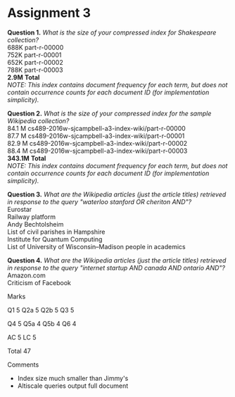 Assignment 3  
============  
  
**Question 1.** _What is the size of your compressed index for Shakespeare collection?_  
688K	part-r-00000  
752K	part-r-00001  
652K	part-r-00002  
788K	part-r-00003  
**2.9M**	**Total**  
_NOTE: This index contains document frequency for each term, but does not contain occurrence counts for each document ID (for implementation simplicity)._  


**Question 2.** _What is the size of your compressed index for the sample Wikipedia collection?_  
84.1 M  cs489-2016w-sjcampbell-a3-index-wiki/part-r-00000  
87.7 M  cs489-2016w-sjcampbell-a3-index-wiki/part-r-00001  
82.9 M  cs489-2016w-sjcampbell-a3-index-wiki/part-r-00002  
88.4 M  cs489-2016w-sjcampbell-a3-index-wiki/part-r-00003  
**343.1M**	**Total**  
_NOTE: This index contains document frequency for each term, but does not contain occurrence counts for each document ID (for implementation simplicity)._  


**Question 3.** _What are the Wikipedia articles (just the article titles) retrieved in response to the query "waterloo stanford OR cheriton AND"?_  
Eurostar  
Railway platform  
Andy Bechtolsheim  
List of civil parishes in Hampshire  
Institute for Quantum Computing  
List of University of Wisconsin–Madison people in academics  


**Question 4.** _What are the Wikipedia articles (just the article titles) retrieved in response to the query "internet startup AND canada AND ontario AND"?_  
Amazon.com   
Criticism of Facebook  

Marks

Q1 5
Q2a 5
Q2b 5
Q3 5

Q4 5
Q5a 4
Q5b 4
Q6 4

AC 5
LC 5

Total 47

Comments
- Index size much smaller than Jimmy's
- Altiscale queries output full document 
